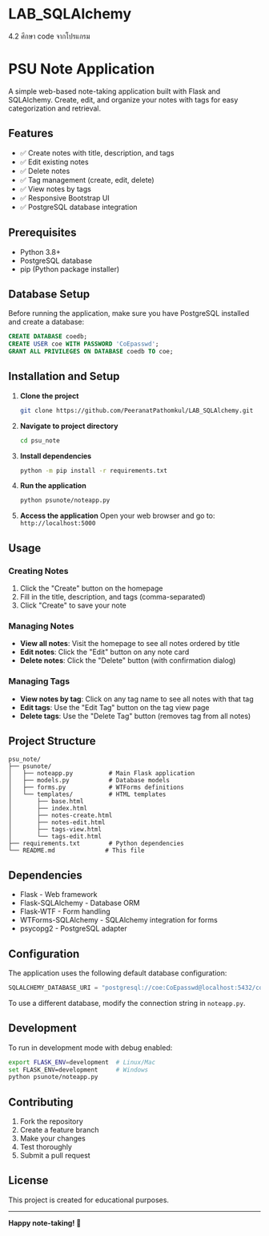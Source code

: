 # LAB_SQLAlchemy
 4.2  ศึกษา code จากโปรแกรม

# PSU Note Application

A simple web-based note-taking application built with Flask and SQLAlchemy. Create, edit, and organize your notes with tags for easy categorization and retrieval.

## Features

- ✅ Create notes with title, description, and tags
- ✅ Edit existing notes
- ✅ Delete notes
- ✅ Tag management (create, edit, delete)
- ✅ View notes by tags
- ✅ Responsive Bootstrap UI
- ✅ PostgreSQL database integration

## Prerequisites

- Python 3.8+
- PostgreSQL database
- pip (Python package installer)

## Database Setup

Before running the application, make sure you have PostgreSQL installed and create a database:

```sql
CREATE DATABASE coedb;
CREATE USER coe WITH PASSWORD 'CoEpasswd';
GRANT ALL PRIVILEGES ON DATABASE coedb TO coe;
```

## Installation and Setup

1. **Clone the project**
   ```bash
   git clone https://github.com/PeeranatPathomkul/LAB_SQLAlchemy.git
   ```

2. **Navigate to project directory**
   ```bash
   cd psu_note
   ```

3. **Install dependencies**
   ```bash
   python -m pip install -r requirements.txt
   ```

4. **Run the application**
   ```bash
   python psunote/noteapp.py
   ```

5. **Access the application**
   Open your web browser and go to: `http://localhost:5000`

## Usage

### Creating Notes
1. Click the "Create" button on the homepage
2. Fill in the title, description, and tags (comma-separated)
3. Click "Create" to save your note

### Managing Notes
- **View all notes**: Visit the homepage to see all notes ordered by title
- **Edit notes**: Click the "Edit" button on any note card
- **Delete notes**: Click the "Delete" button (with confirmation dialog)

### Managing Tags
- **View notes by tag**: Click on any tag name to see all notes with that tag
- **Edit tags**: Use the "Edit Tag" button on the tag view page
- **Delete tags**: Use the "Delete Tag" button (removes tag from all notes)

## Project Structure

```
psu_note/
├── psunote/
│   ├── noteapp.py          # Main Flask application
│   ├── models.py           # Database models
│   ├── forms.py            # WTForms definitions
│   └── templates/          # HTML templates
│       ├── base.html
│       ├── index.html
│       ├── notes-create.html
│       ├── notes-edit.html
│       ├── tags-view.html
│       └── tags-edit.html
├── requirements.txt        # Python dependencies
└── README.md              # This file
```

## Dependencies

- Flask - Web framework
- Flask-SQLAlchemy - Database ORM
- Flask-WTF - Form handling
- WTForms-SQLAlchemy - SQLAlchemy integration for forms
- psycopg2 - PostgreSQL adapter

## Configuration

The application uses the following default database configuration:
```python
SQLALCHEMY_DATABASE_URI = "postgresql://coe:CoEpasswd@localhost:5432/coedb"
```

To use a different database, modify the connection string in `noteapp.py`.

## Development

To run in development mode with debug enabled:
```bash
export FLASK_ENV=development  # Linux/Mac
set FLASK_ENV=development     # Windows
python psunote/noteapp.py
```

## Contributing

1. Fork the repository
2. Create a feature branch
3. Make your changes
4. Test thoroughly
5. Submit a pull request

## License

This project is created for educational purposes.

---

**Happy note-taking! 📝**
